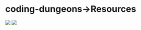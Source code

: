 # coding-dungeons->Resources
[![](https://cdn.discordapp.com/attachments/1138128479641145344/1143225041920741506/C-programming_1.jpg)](https://youtu.be/irqbmMNs2Bo)
[![](https://cdn.discordapp.com/attachments/962050107795197965/1143563269672554607/OIP_9_1.jpg)](https://youtube.com/playlist?list=PLu0W_9lII9agpFUAlPFe_VNSlXW5uE0YL)

